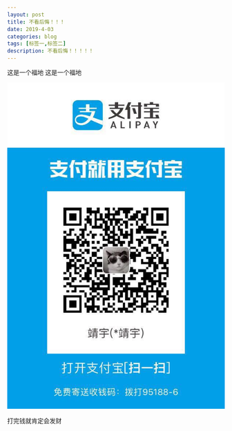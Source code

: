 ```yaml
---
layout: post
title: 不看后悔！！！
date: 2019-4-03
categories: blog
tags: [标签一,标签二]
description: 不看后悔！！！！！
---
```













这是一个福地
这是一个福地






![](/img/WechatIMG1.jpeg)









打完钱就肯定会发财



